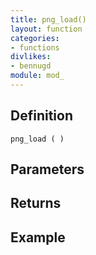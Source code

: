 ```yaml
---
title: png_load()
layout: function
categories:
- functions
divlikes:
- bennugd
module: mod_
---
```


## Definition

    png_load ( )

## Parameters

## Returns

## Example
